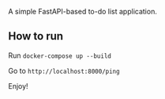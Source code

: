 A simple FastAPI-based to-do list application.

## How to run

Run `docker-compose up --build`

Go to `http://localhost:8000/ping`

Enjoy!
